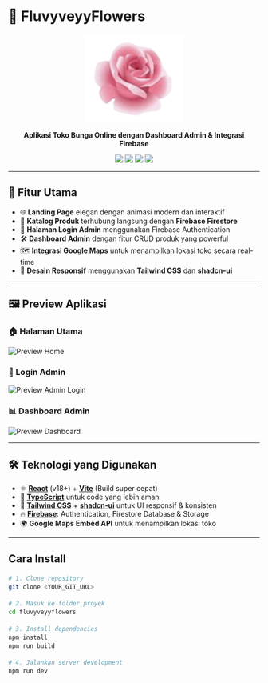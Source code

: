 # 🌸 **FluvyveyyFlowers**  

<p align="center">
  <img src="public/Logofluvyveyy.png" alt="FluvyveyyFlowers Logo" width="200" />
</p>

<p align="center">
  <b>Aplikasi Toko Bunga Online dengan Dashboard Admin & Integrasi Firebase</b>  
</p>

<p align="center">
  <a href="https://react.dev/"><img src="https://img.shields.io/badge/React-18.0+-61dafb?style=for-the-badge&logo=react&logoColor=white" /></a>
  <a href="https://vitejs.dev/"><img src="https://img.shields.io/badge/Vite-4.0+-646CFF?style=for-the-badge&logo=vite&logoColor=white" /></a>
  <a href="https://tailwindcss.com/"><img src="https://img.shields.io/badge/TailwindCSS-3.0+-38B2AC?style=for-the-badge&logo=tailwind-css&logoColor=white" /></a>
  <a href="https://firebase.google.com/"><img src="https://img.shields.io/badge/Firebase-Auth%20%7C%20Firestore-FFCA28?style=for-the-badge&logo=firebase&logoColor=black" /></a>
</p>

---

## 🚀 **Fitur Utama**

- 🌐 **Landing Page** elegan dengan animasi modern dan interaktif  
- 🛒 **Katalog Produk** terhubung langsung dengan **Firebase Firestore**  
- 🔐 **Halaman Login Admin** menggunakan Firebase Authentication  
- 🛠️ **Dashboard Admin** dengan fitur CRUD produk yang powerful  
- 🗺️ **Integrasi Google Maps** untuk menampilkan lokasi toko secara real-time  
- 📱 **Desain Responsif** menggunakan **Tailwind CSS** dan **shadcn-ui**  

---

## 🖼️ **Preview Aplikasi**

### 🏠 Halaman Utama
![Preview Home](public/preview-home.png)

### 🔑 Login Admin
![Preview Admin Login](public/preview-admin.png)

### 📊 Dashboard Admin
![Preview Dashboard](public/preview-dashboard.png)

---

## 🛠️ **Teknologi yang Digunakan**

- ⚛️ **[React](https://react.dev/)** (v18+) + **[Vite](https://vitejs.dev/)** (Build super cepat)
- 💎 **[TypeScript](https://www.typescriptlang.org/)** untuk code yang lebih aman
- 🎨 **[Tailwind CSS](https://tailwindcss.com/)** + **[shadcn-ui](https://ui.shadcn.com/)** untuk UI responsif & konsisten
- 🔥 **[Firebase](https://firebase.google.com/)**: Authentication, Firestore Database & Storage
- 🌍 **Google Maps Embed API** untuk menampilkan lokasi toko  

---
## Cara Install
```bash
# 1. Clone repository
git clone <YOUR_GIT_URL>

# 2. Masuk ke folder proyek
cd fluvyveyyflowers

# 3. Install dependencies
npm install
npm run build

# 4. Jalankan server development
npm run dev
```
